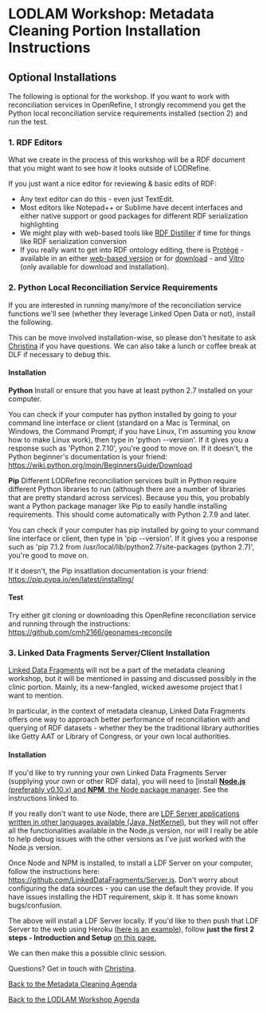 # LODLAM Workshop: Metadata Cleaning Portion Installation Instructions
## Optional Installations

The following is optional for the workshop. If you want to work with reconciliation services in OpenRefine, I strongly recommend you get the Python local reconciliation service requirements installed (section 2) and run the test. 

### 1. RDF Editors
What we create in the process of this workshop will be a RDF document that you might want to see how it looks outside of LODRefine. 

If you just want a nice editor for reviewing & basic edits of RDF:

- Any text editor can do this - even just TextEdit.
- Most editors like Notepad++ or Sublime have decent interfaces and either native support or good packages for different RDF serialization highlighting
- We might play with web-based tools like [RDF Distiller](http://rdf.greggkellogg.net/distiller) if time for things like RDF serialization conversion
- If you really want to get into RDF ontology editing, there is [Protégé](http://protegewiki.stanford.edu/wiki/Main_Page) - available in an either [web-based version](http://webprotege.stanford.edu/) or for [download](http://protege.stanford.edu/products.php#desktop-protege) - and [Vitro](http://vitro.mannlib.cornell.edu/) (only available for download and installation).

### 2. Python Local Reconciliation Service Requirements
If you are interested in running many/more of the reconciliation service functions we'll see (whether they leverage Linked Open Data or not), install the following.

This can be move involved installation-wise, so please don't hesitate to ask [Christina](mailto:cmharlow@gmail.com) if you have questions. We can also take a lunch or coffee break at DLF if necessary to debug this.

#### Installation
**Python**
Install or ensure that you have at least python 2.7 installed on your computer. 

You can check if your computer has python installed by going to your command line interface or client (standard on a Mac is Terminal, on Windows, the Command Prompt; if you have Linux, I'm assuming you know how to make Linux work), then type in 'python --version'. If it gives you a response such as 'Python 2.7.10', you're good to move on. If it doesn't, the Python beginner's documentation is your friend: https://wiki.python.org/moin/BeginnersGuide/Download

**Pip**
Different LODRefine reconciliation services built in Python require different Python libraries to run (although there are a number of libraries that are pretty standard across services). Because you this, you probably want a Python package manager like Pip to easily handle installing requirements. This should come automatically with Python 2.7.9 and later.

You can check if your computer has pip installed by going to your command line interface or client, then type in 'pip --version'. If it gives you a response such as 'pip 7.1.2 from /usr/local/lib/python2.7/site-packages (python 2.7)', you're good to move on. 

If it doesn't, the Pip insatllation documentation is your friend: https://pip.pypa.io/en/latest/installing/

#### Test
Try either git cloning or downloading this OpenRefine reconciliation service and running through the instructions: https://github.com/cmh2166/geonames-reconcile

### 3. Linked Data Fragments Server/Client Installation
[Linked Data Fragments](http://linkeddatafragments.org/) will not be a part of the metadata cleaning workshop, but it will be mentioned in passing and discussed possibly in the clinic portion. Mainly, its a new-fangled, wicked awesome project that I want to mention.

In particular, in the context of metadata cleanup, Linked Data Fragments offers one way to approach better performance of reconciliation with and querying of RDF datasets - whether they be the traditional library authorities like Getty AAT or Library of Congress, or your own local authorities.

#### Installation
If you'd like to try running your own Linked Data Fragments Server (supplying your own or other RDF data), you will need to [install [**Node.js** (preferably v0.10.x) and **NPM**, the Node package manager](https://docs.npmjs.com/getting-started/installing-node). See the instructions linked to.

If you really don't want to use Node, there are [LDF Server applications written in other languages available (Java, NetKernel)](http://linkeddatafragments.org/software/#server), but they will not offer all the functionalities available in the Node.js version, nor will I really be able to help debug issues with the other versions as I've just worked with the Node.js version.

Once Node and NPM is installed, to install a LDF Server on your computer, follow the instructions here: https://github.com/LinkedDataFragments/Server.js. Don't worry about configuring the data sources - you can use the default they provide. If you have issues installing the HDT requirement, skip it. It has some known bugs/confusion.

The above will install a LDF Server locally. If you'd like to then push that LDF Server to the web using Heroku ([here is an example](http://aqueous-eyrie-5164.herokuapp.com/)), follow **just the first 2 steps - Introduction and Setup** [on this page.](https://devcenter.heroku.com/articles/getting-started-with-nodejs#introduction)

We can then make this a possible clinic session.

Questions? Get in touch with [Christina](mailto:cmharlow@gmail.com).

[Back to the Metadata Cleaning Agenda](../)

[Back to the LODLAM Workshop Agenda](https://github.com/LODLAM/LODLAMTO16)
